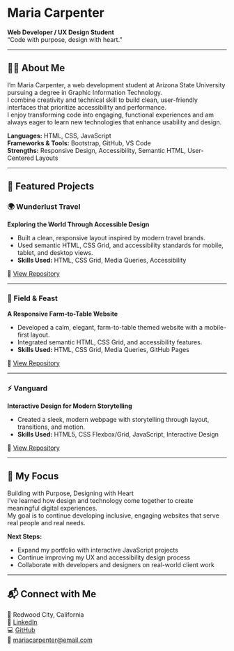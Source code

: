 # Maria Carpenter  
**Web Developer / UX Design Student**  
“Code with purpose, design with heart.”

---

## 👩‍💻 About Me  
I’m Maria Carpenter, a web development student at Arizona State University pursuing a degree in Graphic Information Technology.  
I combine creativity and technical skill to build clean, user-friendly interfaces that prioritize accessibility and performance.  
I enjoy transforming code into engaging, functional experiences and am always eager to learn new technologies that enhance usability and design.  

**Languages:** HTML, CSS, JavaScript  
**Frameworks & Tools:** Bootstrap, GitHub, VS Code  
**Strengths:** Responsive Design, Accessibility, Semantic HTML, User-Centered Layouts  

---

## 💼 Featured Projects  

### 🌍 Wunderlust Travel  
**Exploring the World Through Accessible Design**  
- Built a clean, responsive layout inspired by modern travel brands.  
- Used semantic HTML, CSS Grid, and accessibility standards for mobile, tablet, and desktop views.  
- **Skills Used:** HTML, CSS Grid, Media Queries, Accessibility  

🔗 [View Repository](https://github.com/MECarpenter/wunderlust)

---

### 🌾 Field & Feast  
**A Responsive Farm-to-Table Website**  
- Developed a calm, elegant, farm-to-table themed website with a mobile-first layout.  
- Integrated semantic HTML, CSS Grid, and accessibility features.  
- **Skills Used:** HTML, CSS Grid, Media Queries, GitHub Pages  

🔗 [View Repository](https://github.com/MECarpenter/field-feast)

---

### ⚡ Vanguard  
**Interactive Design for Modern Storytelling**  
- Created a sleek, modern webpage with storytelling through layout, transitions, and motion.  
- **Skills Used:** HTML5, CSS Flexbox/Grid, JavaScript, Interactive Design  

🔗 [View Repository](https://github.com/MECarpenter/vanguard)

---

## 🌟 My Focus  
Building with Purpose, Designing with Heart  
I’ve learned how design and technology come together to create meaningful digital experiences.  
My goal is to continue developing inclusive, engaging websites that serve real people and real needs.  

**Next Steps:**  
- Expand my portfolio with interactive JavaScript projects  
- Continue improving my UX and accessibility design process  
- Collaborate with developers and designers on real-world client work  

---

## 📬 Connect with Me  
📍 Redwood City, California  
🔗 [LinkedIn](https://linkedin.com/in/mariacarpenter1)  
💻 [GitHub](https://github.com/MECarpenter)  
📧 mariacarpenter@email.com  



